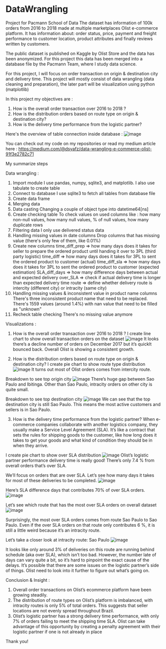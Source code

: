# DataWrangling
Project for Pacmann School of Data 
The dataset has information of 100k orders from 2016 to 2018 made at multiple marketplaces Olist e-commerce platform. 
It has information about: order status, price, payment and freight performance to customer location, product attributes and finally reviews written by customers.

The public dataset is published on Kaggle by Olist Store and the data has been anonymized. 
For this project this data has been merged into a database file by the Pacmann Team, where I study data science.

For this project, I will focus on order transaction on origin & destination city and delivery time. 
This project will mostly consist of data wrangling (data cleaning and preparation), the later part will be visualization using python (matplotlib)

In this project my objectives are :
1. How is the overall order transaction over 2016 to 2018 ?
2. How is the distribution orders based on route type on origin & destination city?
4. How is the delivery time performance from the logistic partner?

Here's the overview of table connection inside database :
![image](https://user-images.githubusercontent.com/125140421/232181863-29eafaed-0394-4bcd-aa9e-ca086d9b1650.png)

You can check out my code on my repositories or read my medium article here :
https://medium.com/@dsyafz/data-wrangling-e-commerce-olist-91f3e2782c71

My summarize steps 

Data wrangling :
1. Import module
    I use pandas, numpy, sqlite3, and matplotlib. I also use tabulate to create table
2. Connect to database
    I use sqlite3 to fetch all tables from database file
3. Create data frame
4. Merging data
5. Data casting
    Changing a couple of object type into datetime64[ns]
6. Create checking table
    To check values on used columns like : how many non-null values, how many null values, % of null values, how many duplicate rows
7. Filtering data
    I only use delivered status data
8. Handling missing values in date columns
    Drop columns that has missing value (there's only few of them, like 0.01%) 
9. Create new columns
    time_diff_prep => how many days does it takes for seller to prepare the ordered product until handing it over to 3PL (third party logistic)
    time_diff => how many days does it takes for 3PL to sent the ordered product to customer (actual)
    time_diff_sla => how many days does it takes for 3PL to sent the ordered product to customer (expected estimation)
    SLA_diff_days => how many difference days between actual and expected delivery
    over_SLA => check if actual delivery time is longer than expected delivery time
    route => define whether delivery route is intercity (different city) or intracity (same city) 
10. Handling missing values & inconsistent value in product name columns
    There's three inconsistent product name that need to be replaced.
    There's 1559 values (around 1.4%) with nan value that need to be filled as "unknown"
11. Recheck table checking
    There's no missing value anymore

Visualizations :
1. How is the overall order transaction over 2016 to 2018 ?
I create line chart to show overall transaction orders on the dataset
![image](https://user-images.githubusercontent.com/125140421/232182975-749ecb65-ca61-4271-87d3-e9c739be047e.png)
It looks there’s a decline number of orders on December 2017 but it’s quicklt bounced back. Overall Olist is showing a consistent growth.

2. How is the distribution orders based on route type on origin & destination city?
I create pie chart to show route type distribution
![image](https://user-images.githubusercontent.com/125140421/232183027-8d0bd096-b155-47a9-a344-674d92084393.png)
It turns out most of Olist orders comes from intercity route.

Breakdown to see top origin city 
![image](https://user-images.githubusercontent.com/125140421/232183071-9ef06407-1382-4913-81e1-3bde8347925f.png)
There’s huge gap between Sao Paulo and Ibitinga. Other than Sao Paulo, intracity orders on other city is quite small.

Breakdown to see top destination city 
![image](https://user-images.githubusercontent.com/125140421/232183085-efc29737-5f7b-4052-be28-69e2ad96c183.png)
We can see that the top destination city is still Sao Paulo. This means the most active customers and sellers is in Sao Paulo.

3. How is the delivery time performance from the logistic partner?
When e-commerce companies collaborate with another logistics company, they usually make a Service Level Agreement (SLA). 
It’s like a contract that sets the rules for shipping goods to the customer, 
like how long does it takes to get your goods and what kind of condition they should be in when they arrive.

I create pie chart to show over SLA distribution
![image](https://user-images.githubusercontent.com/125140421/232183127-e519f288-30bf-4c1c-9404-b1fe51def921.png)
Olist’s logistic partner performance delivery time is really good! There’s only 7.4 % from overall orders that’s over SLA.

We’ll focus on orders that are over SLA. Let’s see how many days it takes for most of these deliveries to be completed.
![image](https://user-images.githubusercontent.com/125140421/232183138-df67b43f-9106-4b93-aa9f-224ba39389d9.png)

Here’s SLA difference days that contributes 70% of over SLA orders.
![image](https://user-images.githubusercontent.com/125140421/232183154-c24752d9-1c56-4107-8a76-04adb693ba98.png)

Let’s see which route that has the most over SLA orders on overall dataset
![image](https://user-images.githubusercontent.com/125140421/232183159-a085c012-ef34-407f-9b12-e3390ce90e62.png)

Surprisingly, the most over SLA orders comes from route Sao Paulo to Sao Paulo. 
Even if the over SLA orders on that route only contributes 6 %, it is still a little weird because it’s an intracity route.

Let’s take a closer look at intracity route: Sao Paulo
![image](https://user-images.githubusercontent.com/125140421/232183171-c87a34fb-80ce-4b9a-9842-8a440845f930.png)

It looks like only around 3% of deliveries on this route are running behind schedule (aka over SLA), which isn’t too bad. 
However, the number late of days can vary quite a bit, so it’s hard to pinpoint the exact cause of the delays. 
It’s possible that there are some issues on the logistic partner’s side of things. 
Olist need to look into it further to figure out what’s going on.


Conclusion & Insight :
1. Overall order transactions on Olist’s ecommerce platform have been growing steadily.
2. The distribution of route types on Olist’s platform is imbalanced, with intracity routes is only 5% of total orders. 
    This suggests that seller locations are not evenly spread throughout Brazil.
3. Olist’s logistic partner has a strong delivery time performance, with only 7% of orders failing to meet the shipping time SLA.
    Olist can take advantage of this opportunity by creating a penalty agreement with their logistic partner if one is not already in place
    
Thank you!
